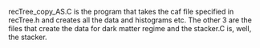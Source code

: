 recTree_copy_AS.C is the program that takes the caf file specified in recTree.h and creates all the data and histograms etc. 
The other 3 are the files that create the data for dark matter regime and the stacker.C is, well, the stacker.
